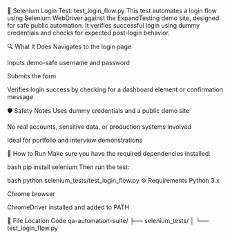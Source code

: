 🧪 Selenium Login Test: test_login_flow.py
This test automates a login flow using Selenium WebDriver against the ExpandTesting demo site, designed for safe public automation. It verifies successful login using dummy credentials and checks for expected post-login behavior.

🔍 What It Does
Navigates to the login page

Inputs demo-safe username and password

Submits the form

Verifies login success by checking for a dashboard element or confirmation message

🛡️ Safety Notes
Uses dummy credentials and a public demo site

No real accounts, sensitive data, or production systems involved

Ideal for portfolio and interview demonstrations

🚀 How to Run
Make sure you have the required dependencies installed:

bash
pip install selenium
Then run the test:

bash
python selenium_tests/test_login_flow.py
⚙️ Requirements
Python 3.x

Chrome browser

ChromeDriver installed and added to PATH

📁 File Location
Code
qa-automation-suite/
├── selenium_tests/
│   └── test_login_flow.py
